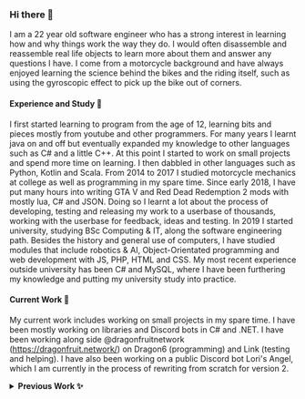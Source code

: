### Hi there 👋
I am a 22 year old software engineer who has a strong interest in learning how and why things work the way they do. I would often disassemble and reassemble real life objects to learn more about them and answer any questions I have. I come from a motorcycle background and have always enjoyed learning the science behind the bikes and the riding itself, such as using the gyroscopic effect to pick up the bike out of corners.

#### Experience and Study 🌱
I first started learning to program from the age of 12, learning bits and pieces mostly from youtube and other programmers. For many years I learnt java on and off but eventually expanded my knowledge to other languages such as C# and a little C++. At this point I started to work on small projects and spend more time on learning. I then dabbled in other languages such as Python, Kotlin and Scala. From 2014 to 2017 I studied motorcycle mechanics at college as well as programming in my spare time. Since early 2018, I have put many hours into writing GTA V and Red Dead Redemption 2 mods with mostly lua, C# and JSON. Doing so I learnt a lot about the process of developing, testing and releasing my work to a userbase of thousands, working with the userbase for feedback, ideas and testing. In 2019 I started university, studying BSc Computing & IT, along the software engineering path. Besides the history and general use of computers, I have studied modules that include robotics & AI, Object-Orientated programming and web development with JS, PHP, HTML and CSS. My most recent experience outside university has been C# and MySQL, where I have been furthering my knowledge and putting my university study into practice.

#### Current Work 🔭 
My current work includes working on small projects in my spare time. I have been mostly working on libraries and Discord bots in C# and .NET. I have been working along side @dragonfruitnetwork (https://dragonfruit.network/) on Dragon6 (programming) and Link (testing and helping). I have also been working on a public Discord bot Lori's Angel, which I am currently in the process of rewriting from scratch for version 2.

<details>
  <summary><strong> Previous Work ✨ </strong></summary>
    <ul>
      <li>bBotLibrary - A .Net library for creating Discord bots in seconds using Discord.Net. Originally put together to speed up the process of bot creation for myself but now shared through NuGet as Discord.Net.Bot.</li>
      <li>Lori's Angel - A Discord bot that was developed along side bBotLibrary as an example project but later became a project of its own.</li>
      <li>Global Bot - A Discord bot that added global text channels to guilds to allow guild to guild messages. This bot was written within a few days for the Discord Hackweek.</li>
      <li>Other APIs and libraries</li>
    </ul>
</details>

<!--
**byBlurr/byBlurr** is a ✨ _special_ ✨ repository because its `README.md` (this file) appears on your GitHub profile.

Here are some ideas to get you started:

- 🔭 I’m currently working on ...
- 🌱 I’m currently learning ...
- 👯 I’m looking to collaborate on ...
- 🤔 I’m looking for help with ...
- 💬 Ask me about ...
- 📫 How to reach me: ...
- 😄 Pronouns: ...
- ⚡ Fun fact: ...
-->
